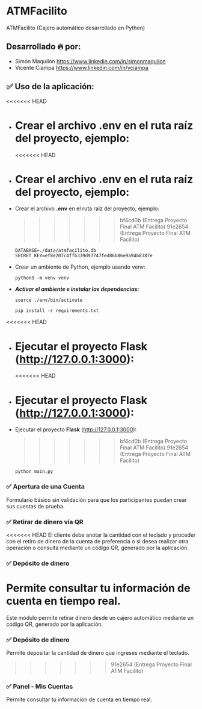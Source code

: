 # ATMFacilito

ATMFacilito (Cajero automático desarrollado en Python)

## Desarrollado 🔥 por:

- Simón Maquilón https://www.linkedin.com/in/simonmaquilon
- Vicente Ciampa https://www.linkedin.com/in/vciampa

## ✅ Uso de la aplicación:

<<<<<<< HEAD

- # Crear el archivo .env en el ruta raíz del proyecto, ejemplo:

  <<<<<<< HEAD

- # Crear el archivo .env en el ruta raíz del proyecto, ejemplo:
- Crear el archivo **.env** en el ruta raíz del proyecto, ejemplo:

  > > > > > > > bf4cd0b (Entrega Proyecto Final ATM Facilito)
  > > > > > > > 91e2654 (Entrega Proyecto Final ATM Facilito)

  ```
  DATABASE=./data/atmfacilito.db
  SECRET_KEY=ef8e207c4ffb339d97747fed86b86e9a94b8387e
  ```

- Crear un ambiente de Python, ejemplo usando venv:

  ```
  python3 -m venv venv
  ```

- **_Activar el ambiente e instalar las dependencias:_**

  ```
  source ./env/bin/activate

  pip install -r requirements.txt
  ```

<<<<<<< HEAD

- # Ejecutar el proyecto Flask (http://127.0.0.1:3000):

  <<<<<<< HEAD

- # Ejecutar el proyecto Flask (http://127.0.0.1:3000):
- Ejecutar el proyecto **Flask** (http://127.0.0.1:3000):

  > > > > > > > bf4cd0b (Entrega Proyecto Final ATM Facilito)
  > > > > > > > 91e2654 (Entrega Proyecto Final ATM Facilito)

  ```
  python main.py
  ```

### ✅ Apertura de una Cuenta

Formulario básico sin validación para que los participantes puedan crear sus cuentas de prueba.

### ✅ Retirar de dinero vía QR

<<<<<<< HEAD
El cliente debe anotar la cantidad con el teclado y proceder con el retiro de dinero de la cuenta de preferencia o si desea realizar otra operación o consulta mediante un código QR, generado por la aplicación.

### ✅ Depósito de dinero

# Permite consultar tu información de cuenta en tiempo real.

Este módulo permite retirar dinero desde un cajero automático mediante un código QR, generado por la aplicación.

### ✅ Depósito de dinero

Permite depositar la cantidad de dinero que ingreses mediante el teclado.

> > > > > > > 91e2654 (Entrega Proyecto Final ATM Facilito)

### ✅ Panel - Mis Cuentas

Permite consultar tu información de cuenta en tiempo real.
